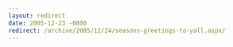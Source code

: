 ```yaml
---
layout: redirect
date: 2005-12-23 -0800
redirect: /archive/2005/12/24/seasons-greetings-to-yall.aspx/
---
```

